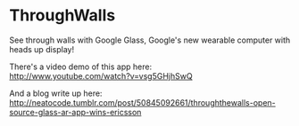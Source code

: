 ThroughWalls
============

See through walls with Google Glass, Google's new wearable computer with heads up display!

There's a video demo of this app here:  
http://www.youtube.com/watch?v=vsg5GHjhSwQ

And a blog write up here:  
http://neatocode.tumblr.com/post/50845092661/throughthewalls-open-source-glass-ar-app-wins-ericsson

